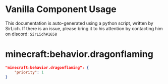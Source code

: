 # Vanilla Component Usage
This documentation is auto-generated using a python script, written by SirLich. If there is an issue, please bring it to his attention by contacting him on discord: `SirLich#1658`

# minecraft:behavior.dragonflaming
```JSON
"minecraft:behavior.dragonflaming": {
    "priority": 1
}
```

